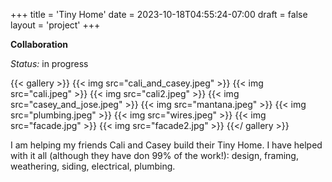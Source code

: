 +++
title = 'Tiny Home'
date = 2023-10-18T04:55:24-07:00
draft = false
layout = 'project'
+++

**Collaboration**

_Status:_ in progress

<!--more-->

{{< gallery >}}
    {{< img src="cali_and_casey.jpeg" >}}
    {{< img src="cali.jpeg" >}}
    {{< img src="cali2.jpeg" >}}
    {{< img src="casey_and_jose.jpeg" >}}
    {{< img src="mantana.jpeg" >}}
    {{< img src="plumbing.jpeg" >}}
    {{< img src="wires.jpeg" >}}
    {{< img src="facade.jpg" >}}
    {{< img src="facade2.jpg" >}}
{{</ gallery >}}

I am helping my friends Cali and Casey build their Tiny Home.
I have helped with it all (although they have don 99% of the work!):
design, framing, weathering, siding, electrical, plumbing.
